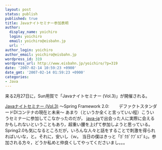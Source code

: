 ```yaml
---
layout: post
status: publish
published: true
title: Javaナイトセミナー参加表明
author:
  display_name: yoichiro
  login: yoichiro
  email: yoichiro@eisbahn.jp
  url: ''
author_login: yoichiro
author_email: yoichiro@eisbahn.jp
wordpress_id: 319
wordpress_url: http://www.eisbahn.jp/yoichiro/?p=319
date: '2007-02-14 10:59:23 +0900'
date_gmt: '2007-02-14 01:59:23 +0900'
categories:
- Java
---
```


来る2月27日に，Sun用賀で「Javaナイトセミナー (Vol.3)」が開催される。

[Javaナイトセミナー (Vol.3)](http://www.nsug.or.jp/seminar/0702javasemi.html)
〜Spring Framework 2.0:
　　デファクトスタンダードDIコンテナの現在と未来〜
あまり（というか全くと言っていい程）こういうセミナーに参加してこなかったのだが，
[java-ja](http://java-ja.yoshiori.org/)で出会った人に実際に会えるかもしれないということもあり，超重い腰を上げて参加しようと思っている。Spring2.0も気になるところだが，いろんな人々と話をすることで刺激を得られればいいな，と。それに，安いし（ｗ。
当日の僕はきっと「ｶﾞｸｶﾞｸﾌﾞﾙﾌﾞﾙ」。参加される方々，どうか私めと仲良くしてやってくださいまし。。。
